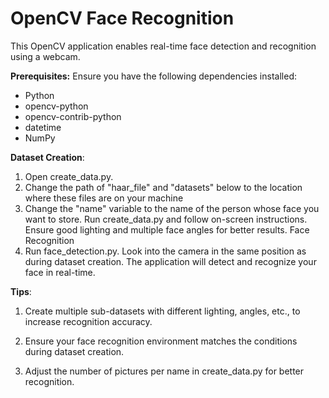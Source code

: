 # OpenCV Face Recognition
This OpenCV application enables real-time face detection and recognition using a webcam.

**Prerequisites:**
Ensure you have the following dependencies installed:

- Python
- opencv-python
- opencv-contrib-python
- datetime
- NumPy 


**Dataset Creation**:
1. Open create_data.py. 
2. Change the path of "haar_file" and "datasets" below to the location where these files are on your machine
3. Change the "name" variable to the name of the person whose face you want to store.
Run create_data.py and follow on-screen instructions. Ensure good lighting and multiple face angles for better results.
Face Recognition 
4. Run face_detection.py.
Look into the camera in the same position as during dataset creation.
The application will detect and recognize your face in real-time.


**Tips**:

1. Create multiple sub-datasets with different lighting, angles, etc., to increase recognition accuracy.

2. Ensure your face recognition environment matches the conditions during dataset creation.

3. Adjust the number of pictures per name in create_data.py for better recognition.